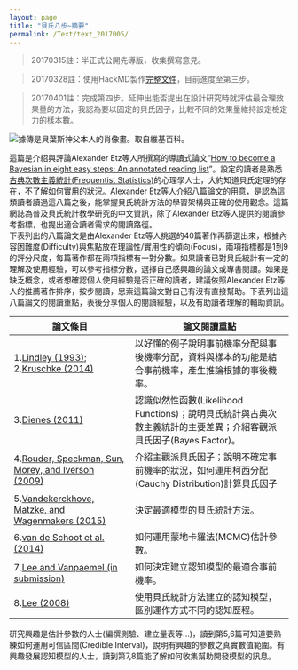 ```yaml
---
layout: page
title: "貝氏八步~摘要"
permalink: /Text/text_2017005/
---
```


> 20170315註：半正式公開先導版，收集撰寫意見。   
  
> 20170328註：使用HackMD製作[完整文件][11]，目前進度至第三步。

> 20170401註：完成第四步。延伸出能否提出在設計研究時就評估最合理效果量的方法，我認為要以固定的貝氏因子，比較不同的效果量維持設定檢定力的樣本數。  

![據傳是貝葉斯神父本人的肖像畫。取自維基百科。](https://upload.wikimedia.org/wikipedia/commons/d/d4/Thomas_Bayes.gif)

這篇是介紹與評論Alexander Etz等人所撰寫的導讀式論文“[How to become a Bayesian in eight easy steps: An annotated reading list][1]”。設定的讀者是熟悉[古典次數主義統計(Frequentist Statistics)][2]的心理學人士，大約知道貝氏定理的存在，不了解如何實用的狀況。Alexander Etz等人介紹八篇論文的用意，是認為這類讀者讀過這八篇之後，能掌握貝氏統計方法的學習架構與正確的使用觀念。這篇網誌為普及貝氏統計教學研究的中文資訊，除了Alexander Etz等人提供的閱讀參考指標，也提出適合讀者需求的閱讀路徑。   
下表列出的八篇論文是由Alexander Etz等人挑選的40篇著作再篩選出來，根據內容困難度(Difficulty)與焦點放在理論性/實用性的傾向(Focus)，兩項指標都是1到9的評分尺度，每篇著作都在兩項指標有一對分數。如果讀者已對貝氏統計有一定的理解及使用經驗，可以參考指標分數，選擇自己感興趣的論文或專書閱讀。如果是缺乏概念，或者想確認個人使用經驗是否正確的讀者，建議依照Alexander Etz等人的推薦著作排序，按步閱讀，思索這篇論文對自己有沒有直接幫助。下表列出這八篇論文的閱讀重點，表後分享個人的閱讀經驗，以及有助讀者理解的輔助資訊。  

|論文條目|論文閱讀重點|
| --- | --- |
|1.[Lindley (1993)][3]; 2.[Kruschke (2014)][4]|以好懂的例子說明事前機率分配與事後機率分配，資料與樣本的功能是結合事前機率，產生推論根據的事後機率。|
|3.[Dienes (2011)][5]|認識似然性函數(Likelihood Functions)；說明貝氏統計與古典次數主義統計的主要差異；介紹客觀派貝氏因子(Bayes Factor)。|
|4.[Rouder, Speckman, Sun, Morey, and Iverson (2009)][6]|介紹主觀派貝氏因子；說明不確定事前機率的狀況，如何運用柯西分配(Cauchy Distribution)計算貝氏因子|
|5.[Vandekerckhove, Matzke, and Wagenmakers (2015)][7]|決定最適模型的貝氏統計方法。|
|6.[van de Schoot et al. (2014)][8]|如何運用蒙地卡羅法(MCMC)估計參數。|
|7.[Lee and Vanpaemel (in submission)][9]|如何決定建立認知模型的最適合事前機率。|
|8.[Lee (2008)][10]|使用貝氏統計方法建立的認知模型，區別運作方式不同的認知歷程。|


研究興趣是估計參數的人士(編撰測驗、建立量表等...)，讀到第5,6篇可知道要熟練如何運用可信區間(Credible Interval)，說明有興趣的參數之真實數值範圍。有興趣發展認知模型的人士，讀到第7,8篇能了解如何收集幫助開發模型的訊息。


[1]: https://www.researchgate.net/publication/301981861_How_to_become_a_Bayesian_in_eight_easy_steps_An_annotated_reading_list
[2]: https://en.wikipedia.org/wiki/Frequentist_inference
[3]: http://onlinelibrary.wiley.com/doi/10.1111/j.1467-9639.1993.tb00252.x/abstract
[4]: https://sites.google.com/site/doingbayesiandataanalysis/
[5]: http://journals.sagepub.com/doi/abs/10.1177/1745691611406920
[6]: http://link.springer.com/article/10.3758/PBR.16.2.225
[7]: http://tinyurl.com/vandekerckhove2015
[8]: http://tinyurl.com/vandeschoot
[9]: https://webfiles.uci.edu/mdlee/LeeVanpaemel2015.pdf
[10]: http://link.springer.com/article/10.3758/PBR.15.1.1
[11]: /Text/eight_steps_Bayes.html
